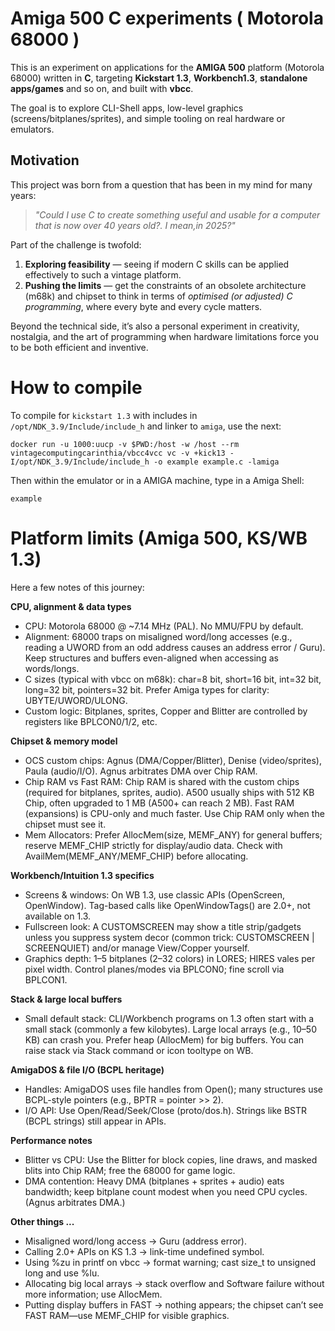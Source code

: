 # Amiga 500 C experiments ( Motorola 68000 ) 

This is an experiment on applications for the **AMIGA 500** platform (Motorola 68000) written in **C**, targeting **Kickstart 1.3**, **Workbench1.3**, **standalone apps/games** and so on, and built with **vbcc**.  

The goal is to explore CLI-Shell apps, low-level graphics (screens/bitplanes/sprites), and simple tooling on real hardware or emulators.

## Motivation

This project was born from a question that has been in my mind for many years:

> *"Could I use C to create something useful and usable for a computer that is now over 40 years old?. I mean,in 2025?"*

Part of the challenge is twofold:
1. **Exploring feasibility** — seeing if modern C skills can be applied effectively to such a vintage platform.
2. **Pushing the limits** — get the constraints of an obsolete architecture (m68k) and chipset to think in terms of *optimised (or adjusted) C programming*, where every byte and every cycle matters.

Beyond the technical side, it’s also a personal experiment in creativity, nostalgia, and the art of programming when hardware limitations force you to be both efficient and inventive.

# How to compile

To compile for `kickstart 1.3` with includes in `/opt/NDK_3.9/Include/include_h` and linker to `amiga`, use the next:

```
docker run -u 1000:uucp -v $PWD:/host -w /host --rm vintagecomputingcarinthia/vbcc4vcc vc -v +kick13 -I/opt/NDK_3.9/Include/include_h -o example example.c -lamiga
```

Then within the emulator or in a AMIGA machine, type in a Amiga Shell: 

```
example
```

# Platform limits (Amiga 500, KS/WB 1.3)

Here a few notes of this journey: 

**CPU, alignment & data types**
- CPU: Motorola 68000 @ ~7.14 MHz (PAL). No MMU/FPU by default.
- Alignment: 68000 traps on misaligned word/long accesses (e.g., reading a UWORD from an odd address causes an address error / Guru). Keep structures and buffers even-aligned when accessing as words/longs.
- C sizes (typical with vbcc on m68k): char=8 bit, short=16 bit, int=32 bit, long=32 bit, pointers=32 bit. Prefer Amiga types for clarity: UBYTE/UWORD/ULONG.
- Custom logic: Bitplanes, sprites, Copper and Blitter are controlled by registers like BPLCON0/1/2, etc.

**Chipset & memory model**
- OCS custom chips: Agnus (DMA/Copper/Blitter), Denise (video/sprites), Paula (audio/I/O). Agnus arbitrates DMA over Chip RAM.
- Chip RAM vs Fast RAM: Chip RAM is shared with the custom chips (required for bitplanes, sprites, audio). A500 usually ships with 512 KB Chip, often upgraded to 1 MB (A500+ can reach 2 MB). Fast RAM (expansions) is CPU-only and much faster. Use Chip RAM only when the chipset must see it.
- Mem Allocators: Prefer AllocMem(size, MEMF_ANY) for general buffers; reserve MEMF_CHIP strictly for display/audio data. Check with AvailMem(MEMF_ANY/MEMF_CHIP) before allocating.

**Workbench/Intuition 1.3 specifics**
- Screens & windows: On WB 1.3, use classic APIs (OpenScreen, OpenWindow). Tag-based calls like OpenWindowTags() are 2.0+, not available on 1.3.
- Fullscreen look: A CUSTOMSCREEN may show a title strip/gadgets unless you suppress system decor (common trick: CUSTOMSCREEN | SCREENQUIET) and/or manage View/Copper yourself.
- Graphics depth: 1–5 bitplanes (2–32 colors) in LORES; HIRES vales per pixel width. Control planes/modes via BPLCON0; fine scroll via BPLCON1.

**Stack & large local buffers**
- Small default stack: CLI/Workbench programs on 1.3 often start with a small stack (commonly a few kilobytes). Large local arrays (e.g., 10–50 KB) can crash you. Prefer heap (AllocMem) for big buffers. You can raise stack via Stack command or icon tooltype on WB.

**AmigaDOS & file I/O (BCPL heritage)**
- Handles: AmigaDOS uses file handles from Open(); many structures use BCPL-style pointers (e.g., BPTR = pointer >> 2).
- I/O API: Use Open/Read/Seek/Close (proto/dos.h). Strings like BSTR (BCPL strings) still appear in APIs.

**Performance notes**
- Blitter vs CPU: Use the Blitter for block copies, line draws, and masked blits into Chip RAM; free the 68000 for game logic.
- DMA contention: Heavy DMA (bitplanes + sprites + audio) eats bandwidth; keep bitplane count modest when you need CPU cycles. (Agnus arbitrates DMA.)

**Other things ...**
- Misaligned word/long access → Guru (address error).
- Calling 2.0+ APIs on KS 1.3 → link-time undefined symbol.
- Using %zu in printf on vbcc → format warning; cast size_t to unsigned long and use %lu.
- Allocating big local arrays → stack overflow and Software failure without more information; use AllocMem.
- Putting display buffers in FAST → nothing appears; the chipset can’t see FAST RAM—use MEMF_CHIP for visible graphics.

